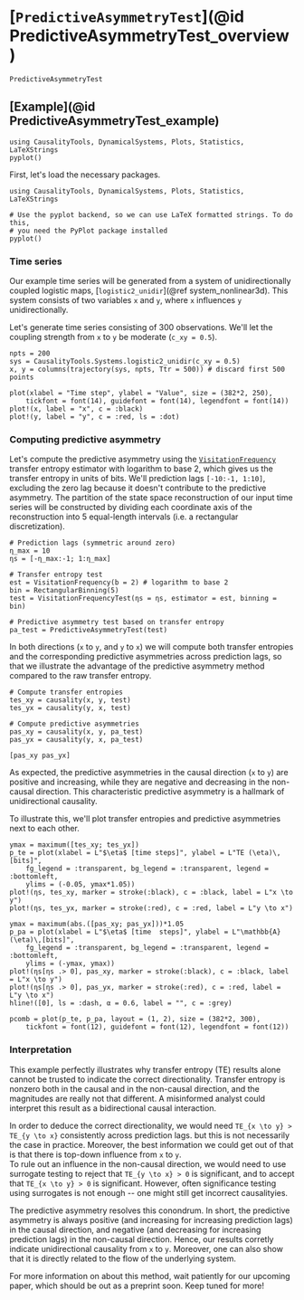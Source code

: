 # [`PredictiveAsymmetryTest`](@id PredictiveAsymmetryTest_overview)

```@docs
PredictiveAsymmetryTest
```

## [Example](@id PredictiveAsymmetryTest_example)

```@setup code_PredictiveAsymmetryTest_example
using CausalityTools, DynamicalSystems, Plots, Statistics, LaTeXStrings
pyplot()
```

First, let's load the necessary packages.

```@example code_PredictiveAsymmetryTest_example
using CausalityTools, DynamicalSystems, Plots, Statistics, LaTeXStrings

# Use the pyplot backend, so we can use LaTeX formatted strings. To do this,
# you need the PyPlot package installed
pyplot()
```

### Time series

Our example time series will be generated from a system of unidirectionally coupled 
logistic maps, [`logistic2_unidir`](@ref system_nonlinear3d). This system consists of two variables 
`x` and `y`, where `x` influences `y` unidirectionally.

Let's generate time series consisting of 300 observations. We'll let the 
coupling strength from `x` to `y` be moderate (`c_xy = 0.5`).

```@example code_PredictiveAsymmetryTest_example
npts = 200
sys = CausalityTools.Systems.logistic2_unidir(c_xy = 0.5)
x, y = columns(trajectory(sys, npts, Ttr = 500)) # discard first 500 points

plot(xlabel = "Time step", ylabel = "Value", size = (382*2, 250),
    tickfont = font(14), guidefont = font(14), legendfont = font(14))
plot!(x, label = "x", c = :black)
plot!(y, label = "y", c = :red, ls = :dot)
```

### Computing predictive asymmetry

Let's compute the predictive asymmetry using the [`VisitationFrequency`](@ref)
transfer entropy estimator with logarithm to base 2, which gives us the 
transfer entropy in units of bits. We'll prediction lags `[-10:-1, 1:10]`,
excluding the zero lag because it doesn't contribute to the predictive asymmetry.
The partition of the state space reconstruction of our input time series 
will be constructed by dividing each coordinate axis of the reconstruction 
into 5 equal-length intervals (i.e. a rectangular discretization).

```@example code_PredictiveAsymmetryTest_example
# Prediction lags (symmetric around zero)
η_max = 10
ηs = [-η_max:-1; 1:η_max]

# Transfer entropy test
est = VisitationFrequency(b = 2) # logarithm to base 2
bin = RectangularBinning(5)
test = VisitationFrequencyTest(ηs = ηs, estimator = est, binning = bin)

# Predictive asymmetry test based on transfer entropy
pa_test = PredictiveAsymmetryTest(test)
```

In both directions (`x` to `y`, and `y` to `x`) we will compute 
both transfer entropies and the corresponding predictive asymmetries across
prediction lags, so that we illustrate the advantage of the 
predictive asymmetry method compared to the raw transfer entropy.

```@example code_PredictiveAsymmetryTest_example
# Compute transfer entropies
tes_xy = causality(x, y, test)
tes_yx = causality(y, x, test)

# Compute predictive asymmetries
pas_xy = causality(x, y, pa_test)
pas_yx = causality(y, x, pa_test)

[pas_xy pas_yx]
```

As expected, the predictive asymmetries in the causal direction (`x` to `y`) are 
positive and increasing, while they are negative and decreasing in the non-causal
direction. This characteristic predictive asymmetry is a hallmark of unidirectional
causality.

To illustrate this, we'll plot transfer entropies and predictive asymmetries next 
to each other.

```@example code_PredictiveAsymmetryTest_example
ymax = maximum([tes_xy; tes_yx])
p_te = plot(xlabel = L"$\eta$ [time steps]", ylabel = L"TE (\eta)\,[bits]",
    fg_legend = :transparent, bg_legend = :transparent, legend = :bottomleft,
    ylims = (-0.05, ymax*1.05))
plot!(ηs, tes_xy, marker = stroke(:black), c = :black, label = L"x \to y")
plot!(ηs, tes_yx, marker = stroke(:red), c = :red, label = L"y \to x")

ymax = maximum(abs.([pas_xy; pas_yx]))*1.05
p_pa = plot(xlabel = L"$\eta$ [time  steps]", ylabel = L"\mathbb{A} (\eta)\,[bits]",
    fg_legend = :transparent, bg_legend = :transparent, legend = :bottomleft,
    ylims = (-ymax, ymax))
plot!(ηs[ηs .> 0], pas_xy, marker = stroke(:black), c = :black, label = L"x \to y")
plot!(ηs[ηs .> 0], pas_yx, marker = stroke(:red), c = :red, label = L"y \to x")
hline!([0], ls = :dash, α = 0.6, label = "", c = :grey)

pcomb = plot(p_te, p_pa, layout = (1, 2), size = (382*2, 300),
    tickfont = font(12), guidefont = font(12), legendfont = font(12))
```

### Interpretation

This example perfectly illustrates why transfer entropy (TE) results alone
cannot be trusted to indicate the correct directionality. Transfer entropy is 
nonzero both in the causal and in the non-causal direction, and the 
magnitudes are really not that different. A misinformed analyst could interpret 
this result as a bidirectional causal interaction. 

In order to deduce the correct directionality,
we would need ``TE_{x \to y} > TE_{y \to x}`` consistently across prediction lags.
but this is not necessarily the case in practice. Moreover, the best information 
we could get out of that is that there is top-down influence from `x` to `y`.  
To rule out an influence in the non-causal direction, we would need to use surrogate 
testing to reject that  ``TE_{y \to x} > 0`` is significant, and to accept that 
``TE_{x \to y} > 0`` is significant. However, often significance testing 
using surrogates is not enough -- one might still get incorrect causalityies.

The predictive asymmetry resolves this conondrum. In short, the predictive 
asymmetry is always positive (and increasing for increasing 
prediction lags) in the causal direction, and negative (and decreasing for increasing 
prediction lags) in the non-causal direction. Hence, our results corretly indicate 
unidirectional causality from `x` to `y`. Moreover, one can also show that it is 
directly related to the flow of the underlying system. 

For more information on about this method, wait patiently for our upcoming paper, 
which should be out as a preprint soon. Keep tuned for more!